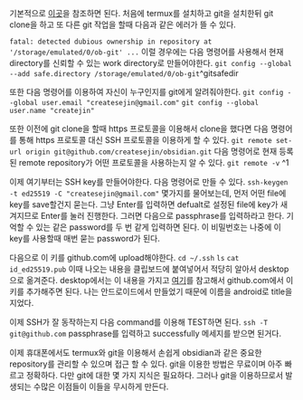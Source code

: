 기본적으로 [이곳](https://docs.github.com/en/authentication/connecting-to-github-with-ssh)을 참조하면 된다. 
처음에 termux를 설치하고 git을 설치한뒤 git clone을 하고 또 다른 git 작업을 할때 다음과 같은 에러가 뜰 수 있다.

`fatal: detected dubious ownership in repository at '/storage/emulated/0/ob-git' ...`
이럴 경우에는 다음 명령어를 사용해서 현재 directory를 신뢰할 수 있는 work directory로 만들어야한다.
`git config --global --add safe.directory /storage/emulated/0/ob-git`^gitsafedir

또한 다음 명령어를 이용하여 자신이 누구인지를 git에게 알려줘야한다.
`git config --global user.email "createsejin@gmail.com"`
`git config --global user.name "createjin"`

또한 이전에 git clone을 할때 https 프로토콜을 이용해서 clone을 했다면 다음 명령어를 통해 https 프로토콜 대신 SSH 프로토콜을 이용하게 할 수 있다.
`git remote set-url origin git@github.com/createsejin/obsidian.git`
다음 명령어로 현재 등록된 remote repository가 어떤 프로토콜을 사용하는지 알 수 있다.
`git remote -v`
^1

이제 여기부터는 SSH key를 만들어야한다.
다음 명령어로 만들 수 있다.
`ssh-keygen -t ed25519 -C "createsejin@gmail.com"`
몇가지를 물어보는데, 먼저 어떤 file에 key를 save할건지 묻는다. 그냥 Enter를 입력하면 defualt로 설정된 file에 key가 새겨지므로 Enter를 눌러 진행한다.
그러면 다음으로 passphrase를 입력하라고 한다. 기억할 수 있는 같은 password를 두 번 같게 입력하면 된다. 이 비밀번호는 나중에 이 key를 사용할때 매번 묻는 password가 된다.

다음으로 이 키를 github.com에 upload해야한다.
`cd ~/.ssh`
`ls`
`cat id_ed25519.pub`
이때 나오는 내용을 클립보드에 붙여넣어서 적당히 알아서 desktop으로 옮겨준다. 
desktop에서는 이 내용을 가지고 [여기](https://docs.github.com/en/authentication/connecting-to-github-with-ssh/adding-a-new-ssh-key-to-your-github-account)를 참고해서 github.com에서 이 키를 추가해주면 된다.
나는 안드로이드에서 만들었기 때문에 이름을 android로 title을 지었다.

이제 SSH가 잘 동작하는지 다음 command를 이용해 TEST하면 된다.
`ssh -T git@github.com`
passphrase를 입력하고 successfully 메세지를 받으면 된거다.

이제 휴대폰에서도 termux와 git을 이용해서 손쉽게 obsidian과 같은 중요한 repository를 관리할 수 있으며 접근 할 수 있다. git을 이용한 방법은 무료이며 아주 빠르고 정확하다. 다만 git에 대한 몇 가지 지식은 필요하다. 그러나 git을 이용하므로서 발생되는 수많은 이점들이 이들을 무시하게 만든다.

